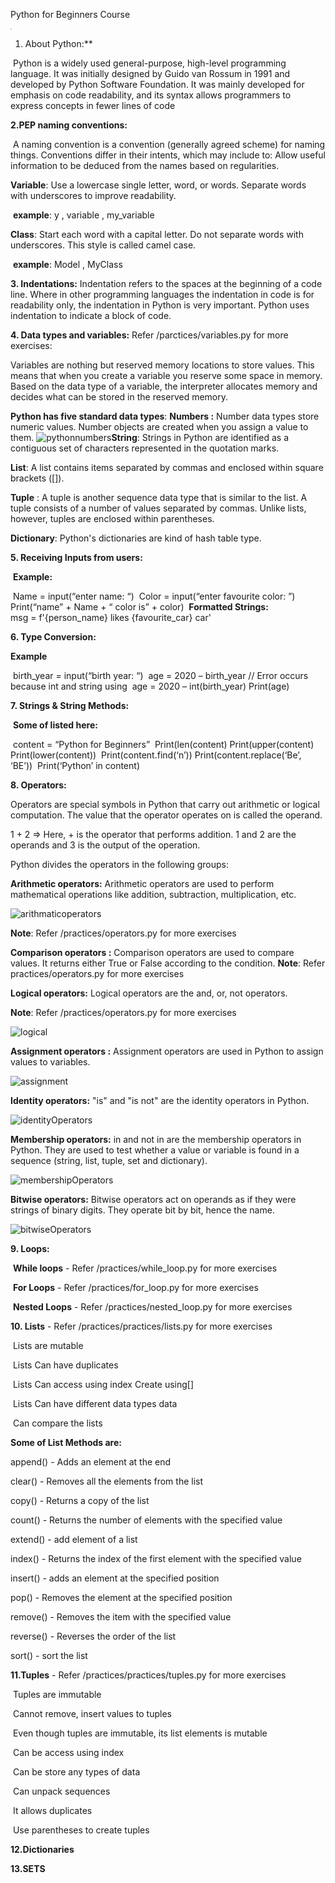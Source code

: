 Python for Beginners Course

<img src="media/python-absolute-beginners.jpg" style="zoom:13%;" />

1. About Python:** 

​    Python is a widely used general-purpose, high-level programming language. It was initially designed by Guido van Rossum in 1991 and developed by Python Software Foundation. It was mainly developed for emphasis on code readability, and its syntax allows programmers to express concepts in fewer lines of code

**2.PEP naming conventions:**

​    A naming convention is a convention (generally agreed scheme) for naming things. Conventions differ in their intents, which may include to: Allow useful information to be deduced from the names based on regularities.

**Variable**: Use a lowercase single letter, word, or words. Separate words with underscores to improve readability. 

​	**example**: y , variable , my_variable

**Class**: Start each word with a capital letter. Do not separate words with underscores. This style is called camel case.

​	**example**: Model , MyClass

**3. Indentations:**
	Indentation refers to the spaces at the beginning of a code line. Where in other programming languages the indentation in code is for readability only, the indentation in Python is very important. Python uses indentation to indicate a block of code.

**4. Data types and variables:**	Refer /parctices/variables.py for more exercises: 

Variables are nothing but reserved memory locations to store values. This means that when you create a variable you reserve some space in memory. Based on the data type of a variable, the interpreter allocates memory and decides what can be stored in the reserved memory.

**Python has five standard data types**:
**Numbers :** Number data types store numeric values. Number objects are created when you assign a value to them.
![pythonnumbers](media/pythonnumbers.PNG)**String**: Strings in Python are identified as a contiguous set of characters represented in the quotation marks.

**List**: A list contains items separated by commas and enclosed within square brackets ([]).

**Tuple** : A tuple is another sequence data type that is similar to the list. A tuple consists of a number of values separated by commas. Unlike lists, however, tuples are enclosed within parentheses.

**Dictionary**: Python's dictionaries are kind of hash table type. 

**5. Receiving Inputs from users:**

​	**Example:** 

​		Name = input(“enter name: “)
​		Color = input(“enter favourite color: ”)
​		Print(“name” + Name + “ color is” + color)
​	**Formatted Strings:**	
​		msg = f'{person_name} likes {favourite_car} car'

**6. Type Conversion:**

**Example**

​		birth_year = input(“birth year: “)
​        age  = 2020 – birth_year // Error occurs because int and string using
​        age = 2020 – int(birth_year)
​        Print(age)

**7. Strings & String Methods:**

​	**Some of listed here:**

​        content = “Python for Beginners”
​        Print(len(content)
​        Print(upper(content)
​        Print(lower(content))
​        Print(content.find(‘n’))
​        Print(content.replace(‘Be’, ‘BE’))
​        Print(‘Python’ in content)

**8. Operators:** 

Operators are special symbols in Python that carry out arithmetic or logical computation. The value that the operator operates on is called the operand.

1 + 2 => Here, + is the operator that performs addition. 1 and 2 are the operands and 3 is the output of the operation.

Python divides the operators in the following groups:

**Arithmetic operators:** Arithmetic operators are used to perform mathematical operations like addition, subtraction, multiplication, etc.

![arithmaticoperators](media/arithmaticoperators.PNG)

**Note**: Refer /practices/operators.py for more exercises

**Comparison operators :** Comparison operators are used to compare values. It returns either True or False according to the condition.
**Note**: Refer practices/operators.py for more exercises

**Logical operators:** Logical operators are the and, or, not operators.

**Note**: Refer /practices/operators.py for more exercises

![logical](media/logical.PNG)

**Assignment operators :** Assignment operators are used in Python to assign values to variables.

![assignment](media/assignment.PNG)

**Identity operators:** "is" and "is not" are the identity operators in Python.

![identityOperators](media/identityOperators.PNG)

**Membership operators:** in and not in are the membership operators in Python. They are used to test whether a value or variable is found in a sequence (string, list, tuple, set and dictionary).

![membershipOperators](media/membershipOperators.PNG)

**Bitwise operators:** Bitwise operators act on operands as if they were strings of binary digits. They operate bit by bit, hence the name.

![bitwiseOperators](media/bitwiseOperators.PNG)

**9. Loops:**

​    **While loops** - Refer /practices/while_loop.py for more exercises

​	**For Loops** - Refer /practices/for_loop.py for more exercises

​	**Nested Loops** - Refer /practices/nested_loop.py for more exercises

**10. Lists** - Refer /practices/practices/lists.py for more exercises

​	Lists are mutable

​	Lists Can have duplicates

​	Lists Can access using index Create using[]

​	Lists Can have different data types data

​	Can compare the lists 

**Some of List Methods are:**

append() - Adds an element at the end

clear() - Removes all the elements from the list

copy() - Returns a copy of the list

count() - Returns the number of elements with the specified value

extend() - add element of a list

index() - Returns the index of the first element with the specified value

insert() - adds an element at the specified position

pop() - Removes the element at the specified position

remove() - Removes the item with the specified value

reverse() - Reverses the order of the list

sort() - sort the list

**11.Tuples** -  Refer /practices/practices/tuples.py for more exercises

​	Tuples are immutable

​	Cannot remove, insert values to tuples

​	Even though tuples are immutable, its list elements is mutable

​	Can be access using index

​	Can be store any types of data

​	Can unpack sequences

​	It allows duplicates

​	Use parentheses to create tuples

**12.Dictionaries**



**13.SETS**





